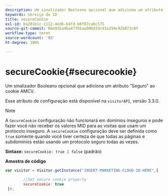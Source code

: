 ```yaml
---
description: Um sinalizador Booleano opcional que adiciona um atributo “Seguro” ao cookie AMCV.
keywords: Serviço de ID
title: secureCookie
exl-id: ba281b1c-1112-4ed6-b4fd-b8f87cabc575
source-git-commit: 06e935a4ba4776baa900d3dc91e294c92b873c0f
workflow-type: tm+mt
source-wordcount: '93'
ht-degree: 100%

---
```


# secureCookie{#securecookie}

Um sinalizador Booleano opcional que adiciona um atributo “Seguro” ao cookie AMCV.

Esse atributo de configuração está disponível na `visitorAPI`, versão 3.3.0.

>[!NOTE]
>
>A `SecureCookie` configuração não funcionará em domínios inseguros e pode fazer você não receber os valores MID para as visitas que usam um protocolo inseguro. A `secureCookie` configuração deve ser definida como `true` somente quando você tiver certeza de que todas as páginas e subdomínios estão usando um protocolo seguro todas as vezes.

**Sintaxe:** `secureCookie: true | false` (padrão)

**Amostra de código**

```js
var visitor = Visitor.getInstance("INSERT-MARKETING-CLOUD-ID-HERE",{ 
 
        //Set secure cookie property 
        secureCookie: true 
 });
```
